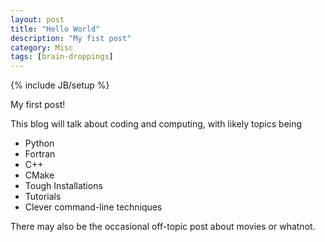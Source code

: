 ```yaml
---
layout: post
title: "Hello World"
description: "My fist post"
category: Misc
tags: [brain-droppings]
---
```

{% include JB/setup %}

My first post!

This blog will talk about coding and computing, with likely topics being

* Python
* Fortran
* C++
* CMake
* Tough Installations
* Tutorials
* Clever command-line techniques

There may also be the occasional off-topic post about movies or whatnot.